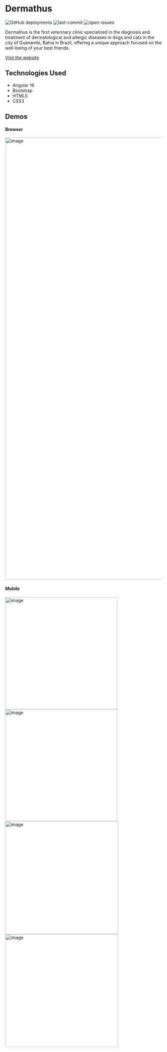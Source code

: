 # Dermathus

![GitHub deployments](https://img.shields.io/github/deployments/BianorAraujo/dermathus/GitHub-pages?label=deploy) ![last-commit](https://badgen.net/github/last-commit/BianorAraujo/dermathus) ![open-issues](https://badgen.net/github/open-issues/BianorAraujo/dermathus)

Dermathus is the first veterinary clinic specialized in the diagnosis and treatment of dermatological and allergic diseases in dogs and cats in the city of Guanambi, Bahia in Brazil, offering a unique approach focused on the well-being of your best friends.

[Visit the website](https://www.dermathus.com.br)

## Technologies Used

* Angular 16
* Bootstrap
* HTML5
* CSS3

## Demos

#### Browser

<img width="1423" alt="image" src="https://github.com/user-attachments/assets/65434850-7c09-425e-ab9a-8c7e2ade211c" />

#### Mobile

<img width="361" alt="image" src="https://github.com/user-attachments/assets/4a1bccb5-fd8f-486e-bd56-4ad008dd3e2e" />

<img width="360" alt="image" src="https://github.com/user-attachments/assets/61a9456d-76a6-4fed-908e-6066c2bb6589" />

<img width="364" alt="image" src="https://github.com/user-attachments/assets/69262b21-4653-4647-8eb2-07b1c8a26b46" />

<img width="363" alt="image" src="https://github.com/user-attachments/assets/eea91272-76db-469d-b14a-9ff45cbe4c77" />








